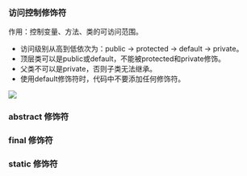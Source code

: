 
### 访问控制修饰符
作用：控制变量、方法、类的可访问范围。
- 访问级别从高到低依次为：public -> protected -> default -> private。
- 顶层类可以是public或default，不能被protected和private修饰。
- 父类不可以是private，否则子类无法继承。
- 使用default修饰符时，代码中不要添加任何修饰符。
<img src="https://github.com/houchen890213/notes/blob/master/images/java/%E6%9D%83%E9%99%90%E4%BF%AE%E9%A5%B0%E7%AC%A6.png"/>

### abstract 修饰符

### final 修饰符

### static 修饰符
